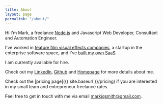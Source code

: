 ```yaml
---
title: About
layout: page
permalink: "/about/"
---
```


Hi I'm Mark, a freelance [Node.js](https://en.wikipedia.org/wiki/Node.js) and Javascript Web Developer, Consultant and Automation Engineer. 

I've worked in [feature film visual effects companies](https://blog.markjgsmith.com/2020/11/24/what-its-like-working-in-tech-in-the-visual-effects-industry.html), a startup in the enterprise software space, and I've [built my own SaaS](https://blog.markjgsmith.com/2020/11/26/looking-back-at-linkblogdotio.html).

I am currently available for hire.

Check out my [LinkedIn](https://www.linkedin.com/in/markjgsmith), [Github](https://github.com/mjgs) and [Homepage](https://markjgsmith.com) for more details about me.

Check out the [pricing page]({{ site.baseurl }}/pricing) if you are interested in my small team and entrepreneur freelance rates.

Feel free to get in touch with me via email markjgsmith@gmail.com.
